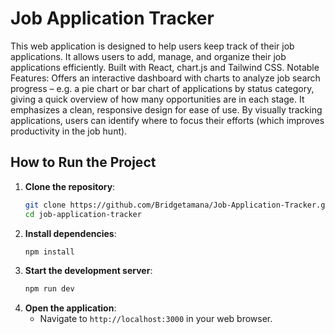 # **Job Application Tracker**

This web application is designed to help users keep track of their job applications. It allows users to add, manage, and organize their job applications efficiently. Built with React, chart.js and Tailwind CSS.
Notable Features: Offers an interactive dashboard with charts to analyze job search progress – e.g. a pie chart or bar chart of applications by status category, giving a quick overview of how many opportunities are in each stage. It emphasizes a clean, responsive design for ease of use. By visually tracking applications, users can identify where to focus their efforts (which improves productivity in the job hunt).

## **How to Run the Project**
1. **Clone the repository**:
    ```bash
    git clone https://github.com/Bridgetamana/Job-Application-Tracker.git
    cd job-application-tracker
    ```
2. **Install dependencies**:
    ```bash
    npm install
    ```
3. **Start the development server**:
    ```bash
    npm run dev
    ```
4. **Open the application**:
   - Navigate to `http://localhost:3000` in your web browser.
